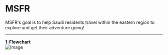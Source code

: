 # MSFR
MSFR's goal is to help Saudi residents travel within the eastern region to explore and get their 
adventure going!<br>
 ***
 **1-Flowchart**<br>
  ![Image](/images/Flowchart#1.png)
 
 

